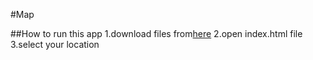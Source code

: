 #Map

##How to run this app 
1.download files from[here](https://github.com/Shamashy/Map)
2.open index.html file 
3.select your location 
